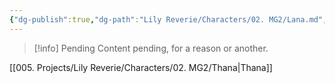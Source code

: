 ```yaml
---
{"dg-publish":true,"dg-path":"Lily Reverie/Characters/02. MG2/Lana.md","permalink":"/lily-reverie/characters/02-mg-2/lana/","created":"2024-01-20T04:32:27.812-03:00","updated":"2024-01-20T04:52:53.941-03:00"}
---
```



>[!info] Pending
>Content pending, for a reason or another.

[[005. Projects/Lily Reverie/Characters/02. MG2/Thana\|Thana]]
